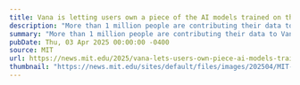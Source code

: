 ```yaml
---
title: Vana is letting users own a piece of the AI models trained on their data
description: "More than 1 million people are contributing their data to Vana’s decentralized network, which started as an MIT class project."
summary: "More than 1 million people are contributing their data to Vana’s decentralized network, which started as an MIT class project."
pubDate: Thu, 03 Apr 2025 00:00:00 -0400
source: MIT
url: https://news.mit.edu/2025/vana-lets-users-own-piece-ai-models-trained-on-their-data-0403
thumbnail: "https://news.mit.edu/sites/default/files/images/202504/MIT-Vana-01.jpg"
---
```


